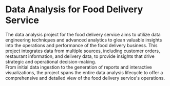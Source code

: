 # Data Analysis for Food Delivery Service 
 
The data analysis project for the food delivery service aims to utilize data engineering techniques and advanced analytics to glean valuable insights into the operations and performance of the food delivery business. This project integrates data from multiple sources, including customer orders, restaurant information, and delivery data, to provide insights that drive strategic and operational decision-making.   
From initial data ingestion to the generation of reports and interactive visualizations, the project spans the entire data analysis lifecycle to offer a comprehensive and detailed view of the food delivery service's operations.
  
